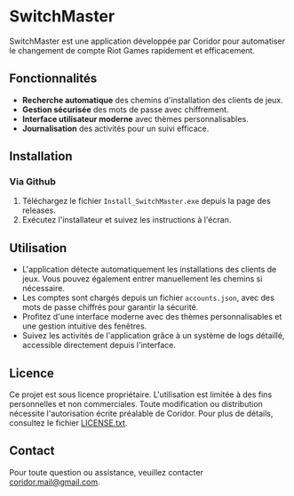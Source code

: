 # SwitchMaster

SwitchMaster est une application développée par Coridor pour automatiser le changement de compte Riot Games rapidement et efficacement.

## Fonctionnalités

- **Recherche automatique** des chemins d'installation des clients de jeux.
- **Gestion sécurisée** des mots de passe avec chiffrement.
- **Interface utilisateur moderne** avec thèmes personnalisables.
- **Journalisation** des activités pour un suivi efficace.

## Installation

### Via Github

1. Téléchargez le fichier `Install_SwitchMaster.exe` depuis la page des releases.
2. Exécutez l'installateur et suivez les instructions à l'écran.

## Utilisation

- L'application détecte automatiquement les installations des clients de jeux. Vous pouvez également entrer manuellement les chemins si nécessaire.
- Les comptes sont chargés depuis un fichier `accounts.json`, avec des mots de passe chiffrés pour garantir la sécurité.
- Profitez d'une interface moderne avec des thèmes personnalisables et une gestion intuitive des fenêtres.
- Suivez les activités de l'application grâce à un système de logs détaillé, accessible directement depuis l'interface.

## Licence

Ce projet est sous licence propriétaire. L'utilisation est limitée à des fins personnelles et non commerciales. Toute modification ou distribution nécessite l'autorisation écrite préalable de Coridor. Pour plus de détails, consultez le fichier [LICENSE.txt](LICENSE.txt).

## Contact

Pour toute question ou assistance, veuillez contacter coridor.mail@gmail.com.
